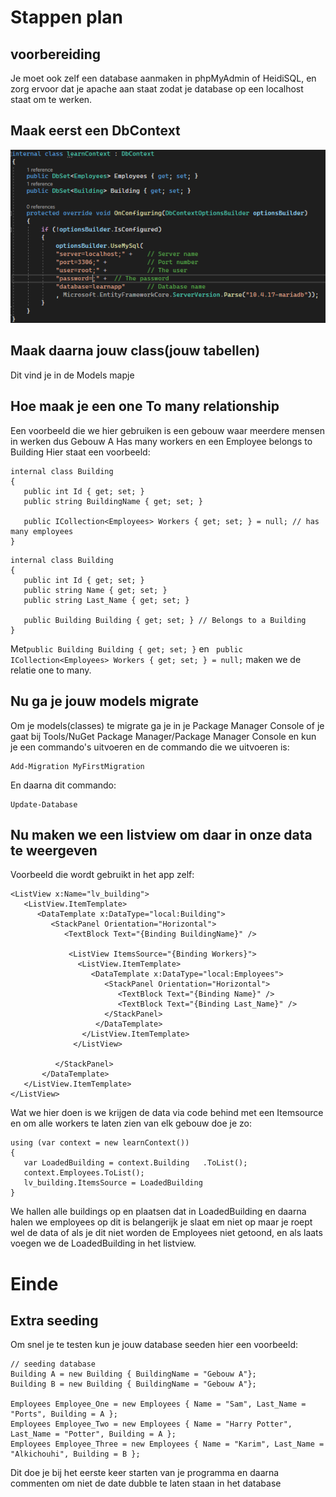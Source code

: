 # Stappen plan
## voorbereiding
Je moet ook zelf een database aanmaken in phpMyAdmin of HeidiSQL, en zorg ervoor dat je apache aan staat zodat je database op een localhost staat om te werken.
## Maak eerst een DbContext
![alt text](https://github.com/karim076/LearningApp/blob/main/Images/Context.PNG)
## Maak daarna jouw class(jouw tabellen)
Dit vind je in de Models mapje 
## Hoe maak je een one To many relationship
Een voorbeeld die we hier gebruiken is een gebouw waar meerdere mensen in werken dus Gebouw A Has many workers en een Employee belongs to Building
Hier staat een voorbeeld:
```
internal class Building
{
   public int Id { get; set; }
   public string BuildingName { get; set; }
   
   public ICollection<Employees> Workers { get; set; } = null; // has many employees
}
```
```
internal class Building
{
   public int Id { get; set; }
   public string Name { get; set; }
   public string Last_Name { get; set; }
   
   public Building Building { get; set; } // Belongs to a Building
}
```
Met``` public Building Building { get; set; } ``` en ``` public ICollection<Employees> Workers { get; set; } = null;```
maken we de relatie one to many.
## Nu ga je jouw models migrate
Om je models(classes) te migrate ga je in je Package Manager Console of je gaat bij Tools/NuGet Package Manager/Package Manager Console en kun je een commando's uitvoeren en de commando die we uitvoeren is: 
```
Add-Migration MyFirstMigration
```
En daarna dit commando:
```
Update-Database
```
## Nu maken we een listview om daar in onze data te weergeven
Voorbeeld die wordt gebruikt in het app zelf:
```
<ListView x:Name="lv_building">
   <ListView.ItemTemplate>
      <DataTemplate x:DataType="local:Building">
         <StackPanel Orientation="Horizontal">
            <TextBlock Text="{Binding BuildingName}" />

             <ListView ItemsSource="{Binding Workers}">
               <ListView.ItemTemplate>
                  <DataTemplate x:DataType="local:Employees">
                     <StackPanel Orientation="Horizontal">
                        <TextBlock Text="{Binding Name}" />
                        <TextBlock Text="{Binding Last_Name}" />
                     </StackPanel>
                   </DataTemplate>
                </ListView.ItemTemplate>
              </ListView>

          </StackPanel>
       </DataTemplate>
   </ListView.ItemTemplate>
</ListView>
```
Wat we hier doen is we krijgen de data via code behind met een Itemsource en om alle workers te laten zien van elk gebouw doe je zo:
```
using (var context = new learnContext())
{
   var LoadedBuilding = context.Building   .ToList();
   context.Employees.ToList();
   lv_building.ItemsSource = LoadedBuilding            
}
```
We hallen alle buildings op en plaatsen dat in LoadedBuilding en daarna halen we employees op dit is belangerijk je slaat em niet op maar je roept wel de data of als je dit niet worden de Employees niet getoond, en als laats voegen we de LoadedBuilding in het listview.
# Einde
## Extra seeding
Om snel je te testen kun je jouw database seeden hier een voorbeeld:
```
// seeding database
Building A = new Building { BuildingName = "Gebouw A"};
Building B = new Building { BuildingName = "Gebouw A"};
            
Employees Employee_One = new Employees { Name = "Sam", Last_Name = "Ports", Building = A };
Employees Employee_Two = new Employees { Name = "Harry Potter", Last_Name = "Potter", Building = A };
Employees Employee_Three = new Employees { Name = "Karim", Last_Name = "Alkichouhi", Building = B };
```
Dit doe je bij het eerste keer starten van je programma en daarna commenten om niet de date dubble te laten staan in het database
